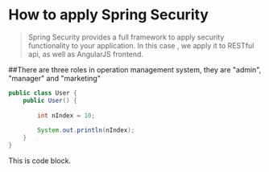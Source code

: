 # How to apply Spring Security

>Spring Security provides a full framework to apply security functionality to your application. In this case , we apply it to RESTful api, as well as AngularJS frontend.



##There are three roles in operation management system, they are "admin", "manager" and "marketing"

```java
public class User {
    public User() {
        
        int nIndex = 10;
        
        System.out.println(nIndex);
    }
}
```

This is code block.
